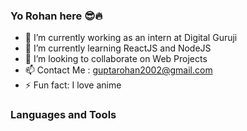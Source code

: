 ### Yo Rohan here 😎🔥

<!--
**Rohan-here/Rohan-here** is a ✨ _special_ ✨ repository because its `README.md` (this file) appears on your GitHub profile.
-->
<!-- Here are some ideas to get you started: -->
<!-- - 🤔 I’m looking for help with ... -->
<!-- - 💬 Ask me about ... -->
<!-- - 😄 Pronouns: ... -->
- 🔭 I’m currently working as an intern at Digital Guruji
- 🌱 I’m currently learning ReactJS and NodeJS
- 👯 I’m looking to collaborate on Web Projects 
- 📫 Contact Me : guptarohan2002@gmail.com
- ⚡ Fun fact: I love anime 

<h3>Languages and Tools</h3>
